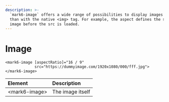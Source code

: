 ```yaml
---
description: >-
  `mark6-image` offers a wide range of possibilities to display images cleaner
  than with the native <img> tag. For example, the aspect defines the size of an
  image before the src is loaded.
---
```


# Image

```markup
<mark6-image [aspectRatio]="16 / 9"
             src="https://dummyimage.com/1920x1080/000/fff.jpg">
</mark6-image>
```

| Element | Description |
| :--- | :--- |
| &lt;mark6-image&gt; | The image itself |

